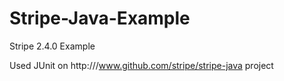 # Stripe-Java-Example

Stripe 2.4.0 Example

Used JUnit on http:///www.github.com/stripe/stripe-java project
